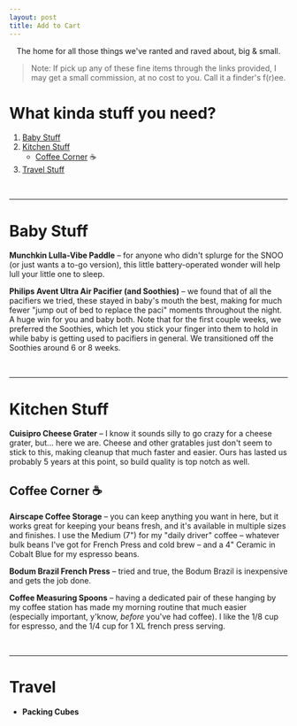 ```yaml
---
layout: post
title: Add to Cart
---
```

 
<p align="center">
The home for all those things we've ranted and raved about, big & small.
</p>

> Note: If pick up any of these fine items through the links provided, I may get a small commission, at no cost to you. Call it a finder's f(r)ee.



# What kinda stuff you need?
1. [Baby Stuff](#baby)
2. [Kitchen Stuff](#kitchen)
    - [Coffee Corner](#coffee) ☕️
3. [Travel Stuff](#travel)

<br>
<hr>

# Baby Stuff <a name="baby"></a>

**Munchkin Lulla-Vibe Paddle** – for anyone who didn't splurge for the SNOO (or just wants a to-go version), this little battery-operated wonder will help lull your little one to sleep. 
<script type="text/javascript">
amzn_assoc_tracking_id = "vikariousshop-20";
amzn_assoc_ad_mode = "manual";
amzn_assoc_ad_type = "smart";
amzn_assoc_marketplace = "amazon";
amzn_assoc_region = "US";
amzn_assoc_design = "enhanced_links";
amzn_assoc_asins = "B009UPUFCY";
amzn_assoc_placement = "adunit";
amzn_assoc_linkid = "8c68b4a3027abbabe3c8e4a5b0efabb9";
</script>
<script src="//z-na.amazon-adsystem.com/widgets/onejs?MarketPlace=US"></script>
 
**Philips Avent Ultra Air Pacifier (and Soothies)** – we found that of all the pacifiers we tried, these stayed in baby's mouth the best, making for much fewer "jump out of bed to replace the paci" moments throughout the night. A huge win for you and baby both. Note that for the first couple weeks, we preferred the Soothies, which let you stick your finger into them to hold in while baby is getting used to pacifiers in general. We transitioned off the Soothies around 6 or 8 weeks.
<script type="text/javascript">
amzn_assoc_tracking_id = "vikariousshop-20";
amzn_assoc_ad_mode = "manual";
amzn_assoc_ad_type = "smart";
amzn_assoc_marketplace = "amazon";
amzn_assoc_region = "US";
amzn_assoc_design = "enhanced_links";
amzn_assoc_asins = "B07T9GFQ6S";
amzn_assoc_placement = "adunit";
amzn_assoc_linkid = "2a3fbf8468ffaafbef1007a40599c7df";
</script>
<script src="//z-na.amazon-adsystem.com/widgets/onejs?MarketPlace=US"></script>
<script type="text/javascript">
amzn_assoc_tracking_id = "vikariousshop-20";
amzn_assoc_ad_mode = "manual";
amzn_assoc_ad_type = "smart";
amzn_assoc_marketplace = "amazon";
amzn_assoc_region = "US";
amzn_assoc_design = "enhanced_links";
amzn_assoc_asins = "B07T9GCR7X";
amzn_assoc_placement = "adunit";
amzn_assoc_linkid = "cfb7cd8feb4e8795105c43861ca48f33";
</script>
<script src="//z-na.amazon-adsystem.com/widgets/onejs?MarketPlace=US"></script>

<br>
<hr>

# Kitchen Stuff <a name="kitchen"></a>

**Cuisipro Cheese Grater** – I know it sounds silly to go crazy for a cheese grater, but... here we are. Cheese and other gratables just don't seem to stick to this, making cleanup that much faster and easier. Ours has lasted us probably 5 years at this point, so build quality is top notch as well.
<script type="text/javascript">
amzn_assoc_tracking_id = "vikariousshop-20";
amzn_assoc_ad_mode = "manual";
amzn_assoc_ad_type = "smart";
amzn_assoc_marketplace = "amazon";
amzn_assoc_region = "US";
amzn_assoc_design = "enhanced_links";
amzn_assoc_asins = "B003ZHU8M0";
amzn_assoc_placement = "adunit";
amzn_assoc_linkid = "83d031b12ff659f32477a4cc2b4a91a8";
</script>
<script src="//z-na.amazon-adsystem.com/widgets/onejs?MarketPlace=US"></script>
 
## Coffee Corner ☕️ <a name="coffee"></a>

**Airscape Coffee Storage** – you can keep anything you want in here, but it works great for keeping your beans fresh, and it's available in multiple sizes and finishes. I use the Medium (7") for my "daily driver" coffee – whatever bulk beans I've got for French Press and cold brew – and a 4" Ceramic in Cobalt Blue for my espresso beans.
<script type="text/javascript">
amzn_assoc_tracking_id = "vikariousshop-20";
amzn_assoc_ad_mode = "manual";
amzn_assoc_ad_type = "smart";
amzn_assoc_marketplace = "amazon";
amzn_assoc_region = "US";
amzn_assoc_design = "enhanced_links";
amzn_assoc_asins = "B00167XN14";
amzn_assoc_placement = "adunit";
amzn_assoc_linkid = "e2de26f5873963f661b45aeafa50db24";
</script>
<script src="//z-na.amazon-adsystem.com/widgets/onejs?MarketPlace=US"></script>
<script type="text/javascript">
amzn_assoc_tracking_id = "vikariousshop-20";
amzn_assoc_ad_mode = "manual";
amzn_assoc_ad_type = "smart";
amzn_assoc_marketplace = "amazon";
amzn_assoc_region = "US";
amzn_assoc_design = "enhanced_links";
amzn_assoc_asins = "B07C4Q78BT";
amzn_assoc_placement = "adunit";
amzn_assoc_linkid = "31931a7bff0a1efc660ab54f468ae038";
</script>
<script src="//z-na.amazon-adsystem.com/widgets/onejs?MarketPlace=US"></script>

**Bodum Brazil French Press** – tried and true, the Bodum Brazil is inexpensive and gets the job done.
<script type="text/javascript">
amzn_assoc_tracking_id = "vikariousshop-20";
amzn_assoc_ad_mode = "manual";
amzn_assoc_ad_type = "smart";
amzn_assoc_marketplace = "amazon";
amzn_assoc_region = "US";
amzn_assoc_design = "enhanced_links";
amzn_assoc_asins = "B00430C92U";
amzn_assoc_placement = "adunit";
amzn_assoc_linkid = "481250661915a099b7f262a69733fa0b";
</script>
<script src="//z-na.amazon-adsystem.com/widgets/onejs?MarketPlace=US"></script>
 
**Coffee Measuring Spoons** – having a dedicated pair of these hanging by my coffee station has made my morning routine that much easier (especially important, y'know, *before* you've had coffee). I like the 1/8 cup for espresso, and the 1/4 cup for 1 XL french press serving.
<script type="text/javascript">
amzn_assoc_tracking_id = "vikariousshop-20";
amzn_assoc_ad_mode = "manual";
amzn_assoc_ad_type = "smart";
amzn_assoc_marketplace = "amazon";
amzn_assoc_region = "US";
amzn_assoc_design = "enhanced_links";
amzn_assoc_asins = "B000KKK7WG";
amzn_assoc_placement = "adunit";
amzn_assoc_linkid = "a698d4f3627aae33e46dbc5b725e3cbc";
</script>
<script src="//z-na.amazon-adsystem.com/widgets/onejs?MarketPlace=US"></script>
<script type="text/javascript">
amzn_assoc_tracking_id = "vikariousshop-20";
amzn_assoc_ad_mode = "manual";
amzn_assoc_ad_type = "smart";
amzn_assoc_marketplace = "amazon";
amzn_assoc_region = "US";
amzn_assoc_design = "enhanced_links";
amzn_assoc_asins = "B00AKBIB0K";
amzn_assoc_placement = "adunit";
amzn_assoc_linkid = "fb935b60357075b6808c69c5c2ce3112";
</script>
<script src="//z-na.amazon-adsystem.com/widgets/onejs?MarketPlace=US"></script>
 
<br>
<hr>

# Travel <a name="travel"></a>

- **Packing Cubes**
